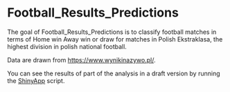 # Football_Results_Predictions

The goal of Football_Results_Predictions is to classify football matches in terms of Home win Away win or draw for matches in Polish Ekstraklasa, the highest division in polish national football.

Data are drawn from <https://www.wynikinazywo.pl/>.

You can see the results of part of the analysis in a draft version by running the [ShinyApp](https://github.com/LukaszChrostowski/Football_Results_Predictions/blob/master/ShinyApp/ShinyApp.R) script.
